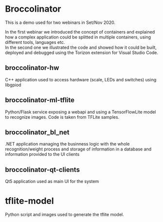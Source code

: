 # Broccolinator

This is a demo used for two webinars in Set/Nov 2020.

In the first webinar we introduced the concept of containers and explained how a complex application could be splitted in multiple containers, using different tools, languages etc.  
In the second one we illustrated the code and showed how it could be built, deployed and debugged using the Torizon extension for Visual Studio Code.

## broccolinator-hw

C++ application used to access hardware (scale, LEDs and switches) using libgpiod

## broccolinator-ml-tflite

Python/Flask service exposing a webapi and using a TensorFlowLite model to recognize images. Code is taken from TFLite samples.

## broccolinator_bl_net

.NET application managing the businness logic with the whole recognition/weight process and storage of information in a database and information provided to the UI clients

## broccolinator-qt-clients

Qt5 application used as main UI for the system

# tflite-model

Python script and images used to generate the tflite model.
